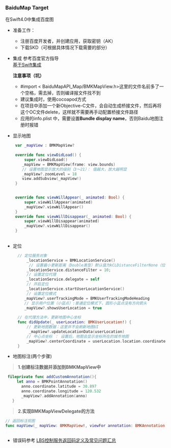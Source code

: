 ### BaiduMap Target
在Swift4.0中集成百度图  

* 准备工作： 
  * 注册百度开发者，并创建应用，获取密钥（AK）
  * 下载SKD（可根据具体情况下载需要的部分）

* 集成 
  参考百度官方指导   
  [基于Swift集成](http://lbsyun.baidu.com/index.php?title=iossdk/guide/swift)  
  
  **注意事项（坑）**  
  * #import < BaiduMapAPI_Map/BMKMapView.h>这里的文件名前多了一个空格，需去掉，否则编译报文件找不到
  * 建议集成时，使用cocoapod方式
  * 在项目中添加一个新Objective-C文件，会自动生成桥接文件，然后再将这个OC文件delete，这样就不需要再手动配置桥接文件路径
  * 应用的info.plist 中，需要设置**Bundle display name**，否则Baidu地图注册时报错
 
* 显示地图
   
   ```swift
    var _mapView : BMKMapView?
    
    override func viewDidLoad() {
        super.viewDidLoad()
       _mapView = BMKMapView(frame: view.bounds)
       // 设置地图显示放大的级别（3～21）： 值越大，放大越明显
       _mapView?.zoomLevel = 18
       view.addSubview(_mapView!)
    }

    
    override func viewWillAppear(_ animated: Bool) {
        super.viewWillAppear(animated)
        _mapView?.viewWillAppear()
    }
    override func viewWillDisappear(_ animated: Bool) {
        super.viewWillDisappear(animated)
        _mapView?.viewWillDisappear()
    }
    
   ``` 
  
* 定位

  ```swift
    // 定位服务对象
        _locationService = BMKLocationService()
         // 设置最小更新距离（Double类型）默认值为kCLDistanceFilterNone（位置发生任意改变都会更新）
        _locationService.distanceFilter = 10;
        // 设置定位代理
        _locationService.delegate = self
        // 开启定位
        _locationService.startUserLocationService()
        // 设置定位模式
       _mapView?.userTrackingMode = BMKUserTrackingModeHeading
       // 显示用户位置（小蓝点）:普通定位模式下，圆形小蓝点没有方向箭头
       _mapView?.showsUserLocation = true
        
    // 在代理方法中，更新地图中心坐标    
    func didUpdate(_ userLocation: BMKUserLocation!) {
        // 更新地图数据：这里并不会刷新地图UI
         _mapView?.updateLocationData(userLocation)
        // 中心点坐标 ： 设置后，地图会显示坐标所在的城市地图
        _mapView?.centerCoordinate = userLocation.location.coordinate  
    }
  ``` 
    
* 地图标注(两个步骤)
 > **1.创建标注数据并添加到BMKMapView中**  
 
 ```swift
  fileprivate func addCustomAnnotation(){
      let anno = BMKPointAnnotation()
        anno.coordinate.latitude = 30.897
        anno.coordinate.longitude = 120.532
        _mapView?.addAnnotation(anno)
    }
 ```
 > **2.实现BMKMapViewDelegate的方法**
 
 ```swift
 // 返回标注视图
 func mapView(_ mapView: BMKMapView!, viewFor annotation: BMKAnnotation!) -> BMKAnnotationView! 
 
 
 
 ```  
   
* 错误码参考
  [LBS控制服务返回码定义及常见问题汇总](http://bbs.lbsyun.baidu.com/forum.php?mod=viewthread&tid=42223&page=1&extra=#pid93042)

  
   
